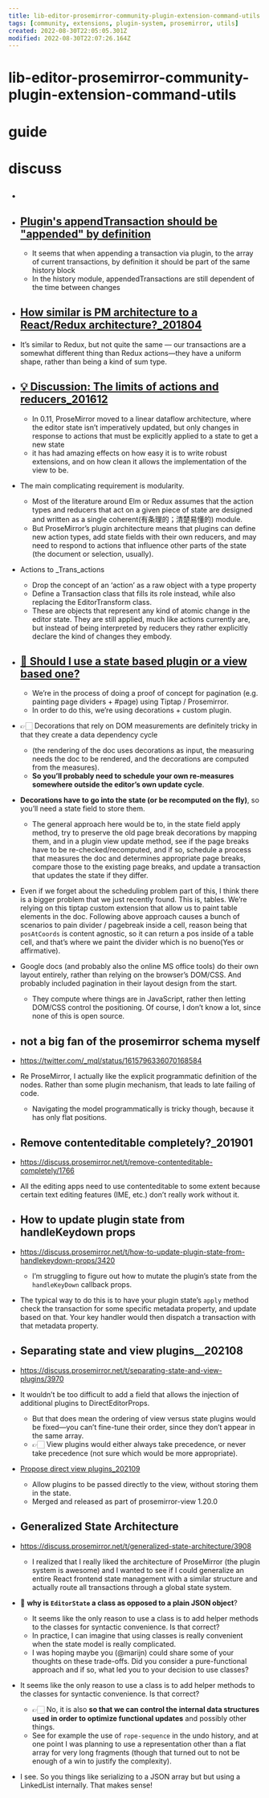 ```yaml
---
title: lib-editor-prosemirror-community-plugin-extension-command-utils
tags: [community, extensions, plugin-system, prosemirror, utils]
created: 2022-08-30T22:05:05.301Z
modified: 2022-08-30T22:07:26.164Z
---
```


# lib-editor-prosemirror-community-plugin-extension-command-utils

# guide

# discuss
- ## 

- ## [Plugin's appendTransaction should be "appended" by definition](https://discuss.prosemirror.net/t/plugins-appendtransaction-should-be-appended-by-definition/1331)
  - It seems that when appending a transaction via plugin, to the array of current transactions, by definition it should be part of the same history block
  - In the history module, appendedTransactions are still dependent of the time between changes

- ## [How similar is PM architecture to a React/Redux architecture?_201804](https://discuss.prosemirror.net/t/how-similar-is-pm-architecture-to-a-react-redux-architecture/1265)
- It’s similar to Redux, but not quite the same — our transactions are a somewhat different thing than Redux actions—they have a uniform shape, rather than being a kind of sum type.

- ## [💡 Discussion: The limits of actions and reducers_201612](https://discuss.prosemirror.net/t/discussion-the-limits-of-actions-and-reducers/551)
  - In 0.11, ProseMirror moved to a linear dataflow architecture, where the editor state isn’t imperatively updated, but only changes in response to actions that must be explicitly applied to a state to get a new state
  - it has had amazing effects on how easy it is to write robust extensions, and on how clean it allows the implementation of the view to be. 

- The main complicating requirement is modularity.
  - Most of the literature around Elm or Redux assumes that the action types and reducers that act on a given piece of state are designed and written as a single coherent(有条理的；清楚易懂的) module. 
  - But ProseMirror’s plugin architecture means that plugins can define new action types, add state fields with their own reducers, and may need to respond to actions that influence other parts of the state (the document or selection, usually).

- Actions to _Trans_actions
  - Drop the concept of an ‘action’ as a raw object with a type property
  - Define a Transaction class that fills its role instead, while also replacing the EditorTransform class. 
  - These are objects that represent any kind of atomic change in the editor state. They are still applied, much like actions currently are, but instead of being interpreted by reducers they rather explicitly declare the kind of changes they embody. 

- ## [🤔 Should I use a state based plugin or a view based one?](https://discuss.prosemirror.net/t/should-i-use-a-state-based-plugin-or-a-view-based-one/5214)
  - We’re in the process of doing a proof of concept for pagination (e.g. painting page dividers + #page) using Tiptap / Prosemirror. 
  - In order to do this, we’re using decorations + custom plugin. 

- 👉🏻 Decorations that rely on DOM measurements are definitely tricky in that they create a data dependency cycle 
  - (the rendering of the doc uses decorations as input, the measuring needs the doc to be rendered, and the decorations are computed from the measures). 
  - **So you’ll probably need to schedule your own re-measures somewhere outside the editor’s own update cycle**.
- **Decorations have to go into the state (or be recomputed on the fly)**, so you’ll need a state field to store them. 
  - The general approach here would be to, in the state field apply method, try to preserve the old page break decorations by mapping them, and in a plugin view update method, see if the page breaks have to be re-checked/recomputed, and if so, schedule a process that measures the doc and determines appropriate page breaks, compare those to the existing page breaks, and update a transaction that updates the state if they differ.

- Even if we forget about the scheduling problem part of this, I think there is a bigger problem that we just recently found. This is, tables. We’re relying on this tiptap custom extension that allow us to paint table elements in the doc. Following above approach causes a bunch of scenarios to pain divider / pagebreak inside a cell, reason being that `posAtCoords` is content agnostic, so it can return a pos inside of a table cell, and that’s where we paint the divider which is no bueno(Yes or affirmative).

- Google docs (and probably also the online MS office tools) do their own layout entirely, rather than relying on the browser’s DOM/CSS. And probably included pagination in their layout design from the start.
  - They compute where things are in JavaScript, rather then letting DOM/CSS control the positioning. Of course, I don’t know a lot, since none of this is open source.

- ## not a big fan of the prosemirror schema myself
- https://twitter.com/_mql/status/1615796336070168584
- Re ProseMirror, I actually like the explicit programmatic definition of the nodes. Rather than some plugin mechanism, that leads to late failing of code.
  - Navigating the model programmatically is tricky though, because it has only flat positions.

- ## Remove contenteditable completely?_201901
- https://discuss.prosemirror.net/t/remove-contenteditable-completely/1766
- All the editing apps need to use contenteditable to some extent because certain text editing features (IME, etc.) don’t really work without it. 

- ## How to update plugin state from handleKeydown props
- https://discuss.prosemirror.net/t/how-to-update-plugin-state-from-handlekeydown-props/3420
  - I’m struggling to figure out how to mutate the plugin’s state from the `handleKeyDown` callback props.
- The typical way to do this is to have your plugin state’s `apply` method check the transaction for some specific metadata property, and update based on that. Your key handler would then dispatch a transaction with that metadata property.

- ## Separating state and view plugins__202108
- https://discuss.prosemirror.net/t/separating-state-and-view-plugins/3970
- It wouldn’t be too difficult to add a field that allows the injection of additional plugins to DirectEditorProps. 
  - But that does mean the ordering of view versus state plugins would be fixed—you can’t fine-tune their order, since they don’t appear in the same array. 
  - 👉🏻️ View plugins would either always take precedence, or never take precedence (not sure which would be more appropriate).

- [Propose direct view plugins_202109](https://github.com/ProseMirror/rfcs/pull/17)
  - Allow plugins to be passed directly to the view, without storing them in the state.
  - Merged and released as part of prosemirror-view 1.20.0

- ## Generalized State Architecture
- https://discuss.prosemirror.net/t/generalized-state-architecture/3908
  - I realized that I really liked the architecture of ProseMirror (the plugin system is awesome) and I wanted to see if I could generalize an entire React frontend state management with a similar structure and actually route all transactions through a global state system.
- 🤔 **why is `EditorState` a class as opposed to a plain JSON object**?
  - It seems like the only reason to use a class is to add helper methods to the classes for syntactic convenience. Is that correct?
  - In practice, I can imagine that using classes is really convenient when the state model is really complicated. 
  - I was hoping maybe you (@marijn) could share some of your thoughts on these trade-offs. Did you consider a pure-functional approach and if so, what led you to your decision to use classes?

- It seems like the only reason to use a class is to add helper methods to the classes for syntactic convenience. Is that correct?
  - 👉🏻 No, it is also **so that we can control the internal data structures used in order to optimize functional updates** and possibly other things. 
  - See for example the use of `rope-sequence` in the undo history, and at one point I was planning to use a representation other than a flat array for very long fragments (though that turned out to not be enough of a win to justify the complexity).

- I see. So you things like serializing to a JSON array but but using a LinkedList internally. That makes sense!
